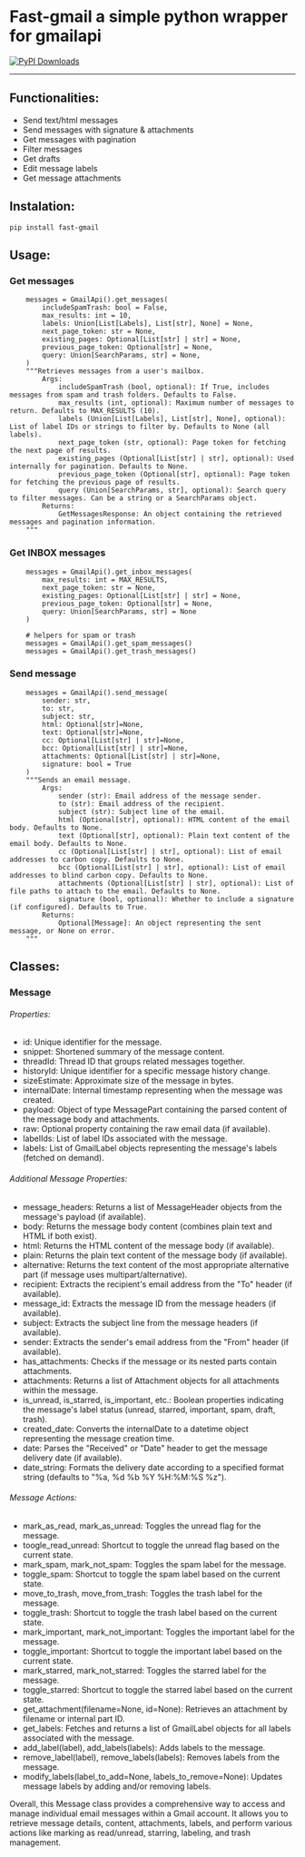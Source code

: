 # Fast-gmail a simple python wrapper for gmailapi

[![PyPI Downloads](https://img.shields.io/pypi/dm/fast-gmail.svg?label=PyPI%20downloads)](
https://pypi.org/project/fast-gmail/)

---
## Functionalities:
- Send text/html messages
- Send messages with signature & attachments
- Get messages with pagination
- Filter messages
- Get drafts
- Edit message labels
- Get message attachments


## Instalation:
`pip install fast-gmail`

## Usage:

### Get messages
```
    messages = GmailApi().get_messages(
        includeSpamTrash: bool = False,
        max_results: int = 10,
        labels: Union[List[Labels], List[str], None] = None,
        next_page_token: str = None,
        existing_pages: Optional[List[str] | str] = None,
        previous_page_token: Optional[str] = None,
        query: Union[SearchParams, str] = None,
    )
    """Retrieves messages from a user's mailbox.
        Args:
            includeSpamTrash (bool, optional): If True, includes messages from spam and trash folders. Defaults to False.
            max_results (int, optional): Maximum number of messages to return. Defaults to MAX_RESULTS (10).
            labels (Union[List[Labels], List[str], None], optional): List of label IDs or strings to filter by. Defaults to None (all labels).
            next_page_token (str, optional): Page token for fetching the next page of results.
            existing_pages (Optional[List[str] | str], optional): Used internally for pagination. Defaults to None.
            previous_page_token (Optional[str], optional): Page token for fetching the previous page of results.
            query (Union[SearchParams, str], optional): Search query to filter messages. Can be a string or a SearchParams object. 
        Returns:
            GetMessagesResponse: An object containing the retrieved messages and pagination information.
    """
```

### Get INBOX messages
```
    messages = GmailApi().get_inbox_messages(
        max_results: int = MAX_RESULTS,
        next_page_token: str = None,
        existing_pages: Optional[List[str] | str] = None,
        previous_page_token: Optional[str] = None,
        query: Union[SearchParams, str] = None
    )

    # helpers for spam or trash
    messages = GmailApi().get_spam_messages()
    messages = GmailApi().get_trash_messages()
```

### Send message
``` 
    messages = GmailApi().send_message(
        sender: str,
        to: str,
        subject: str,
        html: Optional[str]=None,
        text: Optional[str]=None,
        cc: Optional[List[str] | str]=None,
        bcc: Optional[List[str] | str]=None,
        attachments: Optional[List[str] | str]=None,
        signature: bool = True
    )
    """Sends an email message.
        Args:
            sender (str): Email address of the message sender.
            to (str): Email address of the recipient.
            subject (str): Subject line of the email.
            html (Optional[str], optional): HTML content of the email body. Defaults to None.
            text (Optional[str], optional): Plain text content of the email body. Defaults to None.
            cc (Optional[List[str] | str], optional): List of email addresses to carbon copy. Defaults to None.
            bcc (Optional[List[str] | str], optional): List of email addresses to blind carbon copy. Defaults to None.
            attachments (Optional[List[str] | str], optional): List of file paths to attach to the email. Defaults to None.
            signature (bool, optional): Whether to include a signature (if configured). Defaults to True.
        Returns:
            Optional[Message]: An object representing the sent message, or None on error.
    """
```

## Classes:

### Message
###### Properties:
- id: Unique identifier for the message.
- snippet: Shortened summary of the message content.
- threadId: Thread ID that groups related messages together.
- historyId: Unique identifier for a specific message history change.
- sizeEstimate: Approximate size of the message in bytes.
- internalDate: Internal timestamp representing when the message was created.
- payload: Object of type MessagePart containing the parsed content of the message body and attachments.
- raw: Optional property containing the raw email data (if available).
- labelIds: List of label IDs associated with the message.
- labels: List of GmailLabel objects representing the message's labels (fetched on demand).

###### Additional Message Properties:
- message_headers: Returns a list of MessageHeader objects from the message's payload (if available).
- body: Returns the message body content (combines plain text and HTML if both exist).
- html: Returns the HTML content of the message body (if available).
- plain: Returns the plain text content of the message body (if available).
- alternative: Returns the text content of the most appropriate alternative part (if message uses multipart/alternative).
- recipient: Extracts the recipient's email address from the "To" header (if available).
- message_id: Extracts the message ID from the message headers (if available).
- subject: Extracts the subject line from the message headers (if available).
- sender: Extracts the sender's email address from the "From" header (if available).
- has_attachments: Checks if the message or its nested parts contain attachments.
- attachments: Returns a list of Attachment objects for all attachments within the message.
- is_unread, is_starred, is_important, etc.: Boolean properties indicating the message's label status (unread, starred, important, spam, draft, trash).
- created_date: Converts the internalDate to a datetime object representing the message creation time.
- date: Parses the "Received" or "Date" header to get the message delivery date (if available).
- date_string: Formats the delivery date according to a specified format string (defaults to "%a, %d %b %Y %H:%M:%S %z").

###### Message Actions:
- mark_as_read, mark_as_unread: Toggles the unread flag for the message.
- toogle_read_unread: Shortcut to toggle the unread flag based on the current state.
- mark_spam, mark_not_spam: Toggles the spam label for the message.
- toggle_spam: Shortcut to toggle the spam label based on the current state.
- move_to_trash, move_from_trash: Toggles the trash label for the message.
- toggle_trash: Shortcut to toggle the trash label based on the current state.
- mark_important, mark_not_important: Toggles the important label for the message.
- toggle_important: Shortcut to toggle the important label based on the current state.
- mark_starred, mark_not_starred: Toggles the starred label for the message.
- toggle_starred: Shortcut to toggle the starred label based on the current state.
- get_attachment(filename=None, id=None): Retrieves an attachment by filename or internal part ID.
- get_labels: Fetches and returns a list of GmailLabel objects for all labels associated with the message.
- add_label(label), add_labels(labels): Adds labels to the message.
- remove_label(label), remove_labels(labels): Removes labels from the message.
- modify_labels(label_to_add=None, labels_to_remove=None): Updates message labels by adding and/or removing labels.

Overall, this Message class provides a comprehensive way to access and manage individual email messages within a Gmail account. It allows you to retrieve message details, content, attachments, labels, and perform various actions like marking as read/unread, starring, labeling, and trash management.